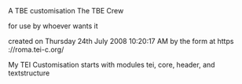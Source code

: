 <TEI xmlns="http://www.tei-c.org/ns/1.0" xml:lang="en">
  <teiHeader>
    <fileDesc>
      <titleStmt>
      A T​BE customisation
        <author>The T​BE Crew</author>
      </titleStmt>
      <publicationStmt>
        <p>for use by whoever wants it</p>
      </publicationStmt>
      <sourceDesc>
        <p>created on Thursday 24th July 2008 10​:20​:17 AM by the form at https​://roma​.tei​-c.org/</p>
      </sourceDesc>
    </fileDesc>
  </teiHeader>
<text>
  <front>
    <divGen type="toc"/>
  </front>
  <body>
    <p>My T​EI Customisation starts with modules tei, core, header, and textstructure</p>
    <schemaSpec ident="T​BEcustom" docLang="en" xml:lang="en">
      <moduleRef key="tei"/>
      <moduleRef key="header"/>
      <moduleRef key="core"/>
      <moduleRef key="textstructure"/>
    </schemaSpec>
  </body>
 </text>
</TEI>
